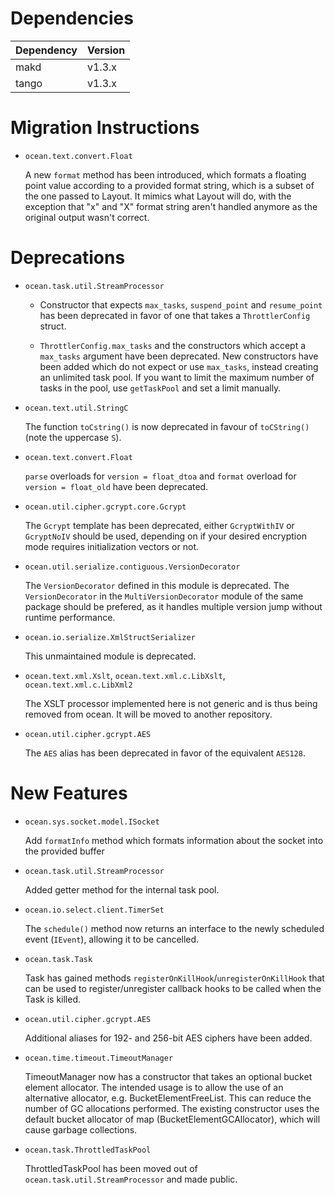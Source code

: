 Dependencies
============

Dependency | Version
-----------|---------
makd       | v1.3.x
tango      | v1.3.x

Migration Instructions
======================

* `ocean.text.convert.Float`

  A new `format` method has been introduced, which formats a floating point value according to
  a provided format string, which is a subset of the one passed to Layout.
  It mimics what Layout will do, with the exception that "x" and "X" format string aren't handled
  anymore as the original output wasn't correct.


Deprecations
============

* `ocean.task.util.StreamProcessor`

  * Constructor that expects `max_tasks`, `suspend_point` and `resume_point` has
  been deprecated in favor of one that takes a `ThrottlerConfig` struct.

  * `ThrottlerConfig.max_tasks` and the constructors which accept a `max_tasks`
  argument have been deprecated. New constructors have been added which do not
  expect or use `max_tasks`, instead creating an unlimited task pool. If you
  want to limit the maximum number of tasks in the pool, use `getTaskPool` and
  set a limit manually.

* `ocean.text.util.StringC`

  The function `toCstring()` is now deprecated in favour of `toCString()` (note
  the uppercase `S`).

* `ocean.text.convert.Float`

  `parse` overloads for `version = float_dtoa` and `format` overload
  for `version = float_old` have been deprecated.

* `ocean.util.cipher.gcrypt.core.Gcrypt`

  The `Gcrypt` template has been deprecated, either `GcryptWithIV` or
  `GcryptNoIV` should be used, depending on if your desired encryption mode
  requires initialization vectors or not.

* `ocean.util.serialize.contiguous.VersionDecorator`

  The `VersionDecorator` defined in this module is deprecated.
  The `VersionDecorator` in the `MultiVersionDecorator` module of the same package
  should be prefered, as it handles multiple version jump without runtime performance.

* `ocean.io.serialize.XmlStructSerializer`

  This unmaintained module is deprecated.

* `ocean.text.xml.Xslt`, `ocean.text.xml.c.LibXslt`, `ocean.text.xml.c.LibXml2`

  The XSLT processor implemented here is not generic and is thus being removed
  from ocean. It will be moved to another repository.

* `ocean.util.cipher.gcrypt.AES`

  The `AES` alias has been deprecated in favor of the equivalent `AES128`.

New Features
============

* `ocean.sys.socket.model.ISocket`

  Add `formatInfo` method which formats information about the socket into the
  provided buffer

* `ocean.task.util.StreamProcessor`

  Added getter method for the internal task pool.

* `ocean.io.select.client.TimerSet`

  The `schedule()` method now returns an interface to the newly scheduled event
  (`IEvent`), allowing it to be cancelled.

* `ocean.task.Task`

  Task has gained methods `registerOnKillHook`/`unregisterOnKillHook` that can be
  used to register/unregister callback hooks to be called when the Task is killed.

* `ocean.util.cipher.gcrypt.AES`

  Additional aliases for 192- and 256-bit AES ciphers have been added.

* `ocean.time.timeout.TimeoutManager`

  TimeoutManager now has a constructor that takes an optional bucket element
  allocator. The intended usage is to allow the use of an alternative allocator,
  e.g. BucketElementFreeList. This can reduce the number of GC allocations
  performed. The existing constructor uses the default bucket allocator of
  map (BucketElementGCAllocator), which will cause garbage collections.

* `ocean.task.ThrottledTaskPool`

  ThrottledTaskPool has been moved out of `ocean.task.util.StreamProcessor` and
  made public.
  
